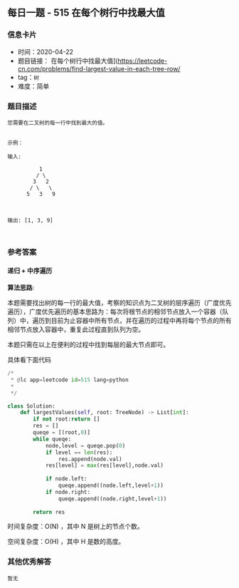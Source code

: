 ﻿## 每日一题 - 515 在每个树行中找最大值

### 信息卡片

- 时间：2020-04-22
- 题目链接： 在每个树行中找最大值](https://leetcode-cn.com/problems/find-largest-value-in-each-tree-row/
- tag：`树`
- 难度：简单

### 题目描述

```
您需要在二叉树的每一行中找到最大的值。


示例：

输入: 

          1
         / \
        3   2
       / \   \  
      5   3   9 



输出: [1, 3, 9]



```



### 参考答案

#### 递归 + 中序遍历

**算法思路**:


本题需要找出树的每一行的最大值，考察的知识点为二叉树的层序遍历（广度优先遍历），广度优先遍历的基本思路为：每次将根节点的相邻节点放入一个容器（队列）中，遍历到目前为止容器中所有节点，并在遍历的过程中再将每个节点的所有相邻节点放入容器中，重复此过程直到队列为空。

本题只需在以上在便利的过程中找到每层的最大节点即可。



具体看下面代码

```python
/*
 * @lc app=leetcode id=515 lang=python
 *
 */

class Solution:
    def largestValues(self, root: TreeNode) -> List[int]:
        if not root:return []
        res = []
        queqe = [(root,0)]
        while queqe:
            node,level = queqe.pop(0)
            if level == len(res):
                res.append(node.val)
            res[level] = max(res[level],node.val)
            
            if node.left:
                queqe.append((node.left,level+1))
            if node.right:
                queqe.append((node.right,level+1))
        
        return res

```
 
 
 
时间复杂度：O(N) ，其中 N 是树上的节点个数。

空间复杂度：O(H) ，其中 H 是数的高度。

### 其他优秀解答

```
暂无
```


